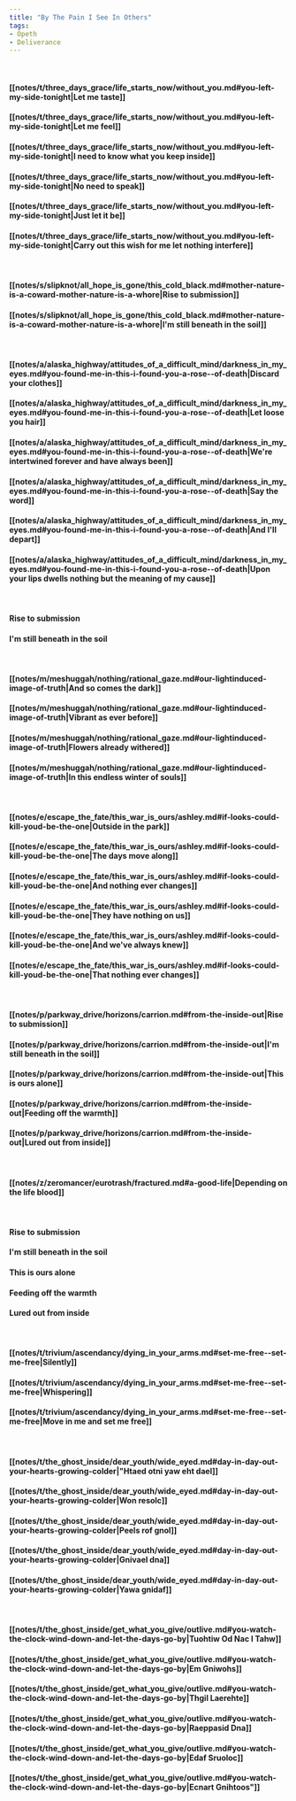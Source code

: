 ```yaml
---
title: "By The Pain I See In Others"
tags:
- Opeth
- Deliverance
---
```

&nbsp;
#### [[notes/t/three_days_grace/life_starts_now/without_you.md#you-left-my-side-tonight|Let me taste]]
#### [[notes/t/three_days_grace/life_starts_now/without_you.md#you-left-my-side-tonight|Let me feel]]
#### [[notes/t/three_days_grace/life_starts_now/without_you.md#you-left-my-side-tonight|I need to know what you keep inside]]
#### [[notes/t/three_days_grace/life_starts_now/without_you.md#you-left-my-side-tonight|No need to speak]]
#### [[notes/t/three_days_grace/life_starts_now/without_you.md#you-left-my-side-tonight|Just let it be]]
#### [[notes/t/three_days_grace/life_starts_now/without_you.md#you-left-my-side-tonight|Carry out this wish for me let nothing interfere]]
&nbsp;
#### [[notes/s/slipknot/all_hope_is_gone/this_cold_black.md#mother-nature-is-a-coward-mother-nature-is-a-whore|Rise to submission]]
#### [[notes/s/slipknot/all_hope_is_gone/this_cold_black.md#mother-nature-is-a-coward-mother-nature-is-a-whore|I'm still beneath in the soil]]
&nbsp;
#### [[notes/a/alaska_highway/attitudes_of_a_difficult_mind/darkness_in_my_eyes.md#you-found-me-in-this-i-found-you-a-rose--of-death|Discard your clothes]]
#### [[notes/a/alaska_highway/attitudes_of_a_difficult_mind/darkness_in_my_eyes.md#you-found-me-in-this-i-found-you-a-rose--of-death|Let loose you hair]]
#### [[notes/a/alaska_highway/attitudes_of_a_difficult_mind/darkness_in_my_eyes.md#you-found-me-in-this-i-found-you-a-rose--of-death|We're intertwined forever and have always been]]
#### [[notes/a/alaska_highway/attitudes_of_a_difficult_mind/darkness_in_my_eyes.md#you-found-me-in-this-i-found-you-a-rose--of-death|Say the word]]
#### [[notes/a/alaska_highway/attitudes_of_a_difficult_mind/darkness_in_my_eyes.md#you-found-me-in-this-i-found-you-a-rose--of-death|And I'll depart]]
#### [[notes/a/alaska_highway/attitudes_of_a_difficult_mind/darkness_in_my_eyes.md#you-found-me-in-this-i-found-you-a-rose--of-death|Upon your lips dwells nothing but the meaning of my cause]]
&nbsp;
#### Rise to submission
#### I'm still beneath in the soil
&nbsp;
#### [[notes/m/meshuggah/nothing/rational_gaze.md#our-lightinduced-image-of-truth|And so comes the dark]]
#### [[notes/m/meshuggah/nothing/rational_gaze.md#our-lightinduced-image-of-truth|Vibrant as ever before]]
#### [[notes/m/meshuggah/nothing/rational_gaze.md#our-lightinduced-image-of-truth|Flowers already withered]]
#### [[notes/m/meshuggah/nothing/rational_gaze.md#our-lightinduced-image-of-truth|In this endless winter of souls]]
&nbsp;
#### [[notes/e/escape_the_fate/this_war_is_ours/ashley.md#if-looks-could-kill-youd-be-the-one|Outside in the park]]
#### [[notes/e/escape_the_fate/this_war_is_ours/ashley.md#if-looks-could-kill-youd-be-the-one|The days move along]]
#### [[notes/e/escape_the_fate/this_war_is_ours/ashley.md#if-looks-could-kill-youd-be-the-one|And nothing ever changes]]
#### [[notes/e/escape_the_fate/this_war_is_ours/ashley.md#if-looks-could-kill-youd-be-the-one|They have nothing on us]]
#### [[notes/e/escape_the_fate/this_war_is_ours/ashley.md#if-looks-could-kill-youd-be-the-one|And we've always knew]]
#### [[notes/e/escape_the_fate/this_war_is_ours/ashley.md#if-looks-could-kill-youd-be-the-one|That nothing ever changes]]
&nbsp;
#### [[notes/p/parkway_drive/horizons/carrion.md#from-the-inside-out|Rise to submission]]
#### [[notes/p/parkway_drive/horizons/carrion.md#from-the-inside-out|I'm still beneath in the soil]]
#### [[notes/p/parkway_drive/horizons/carrion.md#from-the-inside-out|This is ours alone]]
#### [[notes/p/parkway_drive/horizons/carrion.md#from-the-inside-out|Feeding off the warmth]]
#### [[notes/p/parkway_drive/horizons/carrion.md#from-the-inside-out|Lured out from inside]]
&nbsp;
#### [[notes/z/zeromancer/eurotrash/fractured.md#a-good-life|Depending on the life blood]]
&nbsp;
#### Rise to submission
#### I'm still beneath in the soil
#### This is ours alone
#### Feeding off the warmth
#### Lured out from inside
&nbsp;
#### [[notes/t/trivium/ascendancy/dying_in_your_arms.md#set-me-free--set-me-free|Silently]]
#### [[notes/t/trivium/ascendancy/dying_in_your_arms.md#set-me-free--set-me-free|Whispering]]
#### [[notes/t/trivium/ascendancy/dying_in_your_arms.md#set-me-free--set-me-free|Move in me and set me free]]
&nbsp;
#### [[notes/t/the_ghost_inside/dear_youth/wide_eyed.md#day-in-day-out-your-hearts-growing-colder|"Htaed otni yaw eht dael]]
#### [[notes/t/the_ghost_inside/dear_youth/wide_eyed.md#day-in-day-out-your-hearts-growing-colder|Won resolc]]
#### [[notes/t/the_ghost_inside/dear_youth/wide_eyed.md#day-in-day-out-your-hearts-growing-colder|Peels rof gnol]]
#### [[notes/t/the_ghost_inside/dear_youth/wide_eyed.md#day-in-day-out-your-hearts-growing-colder|Gnivael dna]]
#### [[notes/t/the_ghost_inside/dear_youth/wide_eyed.md#day-in-day-out-your-hearts-growing-colder|Yawa gnidaf]]
&nbsp;
#### [[notes/t/the_ghost_inside/get_what_you_give/outlive.md#you-watch-the-clock-wind-down-and-let-the-days-go-by|Tuohtiw Od Nac I Tahw]]
#### [[notes/t/the_ghost_inside/get_what_you_give/outlive.md#you-watch-the-clock-wind-down-and-let-the-days-go-by|Em Gniwohs]]
#### [[notes/t/the_ghost_inside/get_what_you_give/outlive.md#you-watch-the-clock-wind-down-and-let-the-days-go-by|Thgil Laerehte]]
#### [[notes/t/the_ghost_inside/get_what_you_give/outlive.md#you-watch-the-clock-wind-down-and-let-the-days-go-by|Raeppasid Dna]]
#### [[notes/t/the_ghost_inside/get_what_you_give/outlive.md#you-watch-the-clock-wind-down-and-let-the-days-go-by|Edaf Sruoloc]]
#### [[notes/t/the_ghost_inside/get_what_you_give/outlive.md#you-watch-the-clock-wind-down-and-let-the-days-go-by|Ecnart Gnihtoos"]]

